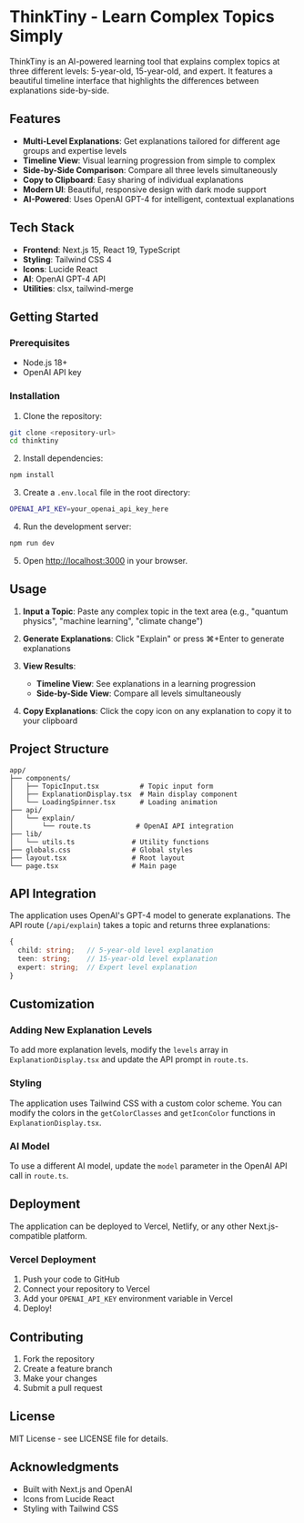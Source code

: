 # ThinkTiny - Learn Complex Topics Simply

ThinkTiny is an AI-powered learning tool that explains complex topics at three different levels: 5-year-old, 15-year-old, and expert. It features a beautiful timeline interface that highlights the differences between explanations side-by-side.

## Features

- **Multi-Level Explanations**: Get explanations tailored for different age groups and expertise levels
- **Timeline View**: Visual learning progression from simple to complex
- **Side-by-Side Comparison**: Compare all three levels simultaneously
- **Copy to Clipboard**: Easy sharing of individual explanations
- **Modern UI**: Beautiful, responsive design with dark mode support
- **AI-Powered**: Uses OpenAI GPT-4 for intelligent, contextual explanations

## Tech Stack

- **Frontend**: Next.js 15, React 19, TypeScript
- **Styling**: Tailwind CSS 4
- **Icons**: Lucide React
- **AI**: OpenAI GPT-4 API
- **Utilities**: clsx, tailwind-merge

## Getting Started

### Prerequisites

- Node.js 18+ 
- OpenAI API key

### Installation

1. Clone the repository:
```bash
git clone <repository-url>
cd thinktiny
```

2. Install dependencies:
```bash
npm install
```

3. Create a `.env.local` file in the root directory:
```bash
OPENAI_API_KEY=your_openai_api_key_here
```

4. Run the development server:
```bash
npm run dev
```

5. Open [http://localhost:3000](http://localhost:3000) in your browser.

## Usage

1. **Input a Topic**: Paste any complex topic in the text area (e.g., "quantum physics", "machine learning", "climate change")

2. **Generate Explanations**: Click "Explain" or press ⌘+Enter to generate explanations

3. **View Results**: 
   - **Timeline View**: See explanations in a learning progression
   - **Side-by-Side View**: Compare all levels simultaneously

4. **Copy Explanations**: Click the copy icon on any explanation to copy it to your clipboard

## Project Structure

```
app/
├── components/
│   ├── TopicInput.tsx          # Topic input form
│   ├── ExplanationDisplay.tsx  # Main display component
│   └── LoadingSpinner.tsx      # Loading animation
├── api/
│   └── explain/
│       └── route.ts           # OpenAI API integration
├── lib/
│   └── utils.ts              # Utility functions
├── globals.css               # Global styles
├── layout.tsx                # Root layout
└── page.tsx                  # Main page
```

## API Integration

The application uses OpenAI's GPT-4 model to generate explanations. The API route (`/api/explain`) takes a topic and returns three explanations:

```typescript
{
  child: string;   // 5-year-old level explanation
  teen: string;    // 15-year-old level explanation  
  expert: string;  // Expert level explanation
}
```

## Customization

### Adding New Explanation Levels

To add more explanation levels, modify the `levels` array in `ExplanationDisplay.tsx` and update the API prompt in `route.ts`.

### Styling

The application uses Tailwind CSS with a custom color scheme. You can modify the colors in the `getColorClasses` and `getIconColor` functions in `ExplanationDisplay.tsx`.

### AI Model

To use a different AI model, update the `model` parameter in the OpenAI API call in `route.ts`.

## Deployment

The application can be deployed to Vercel, Netlify, or any other Next.js-compatible platform.

### Vercel Deployment

1. Push your code to GitHub
2. Connect your repository to Vercel
3. Add your `OPENAI_API_KEY` environment variable in Vercel
4. Deploy!

## Contributing

1. Fork the repository
2. Create a feature branch
3. Make your changes
4. Submit a pull request

## License

MIT License - see LICENSE file for details.

## Acknowledgments

- Built with Next.js and OpenAI
- Icons from Lucide React
- Styling with Tailwind CSS
